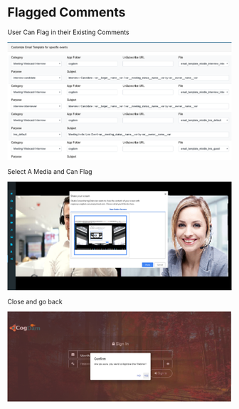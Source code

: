 # Flagged Comments

User Can Flag in their Existing Comments

![](../../.gitbook/assets/image%20%2895%29.png)

Select A Media and Can Flag

![](../../.gitbook/assets/image%20%2890%29.png)

Close and go back

![](../../.gitbook/assets/image%20%28137%29.png)


